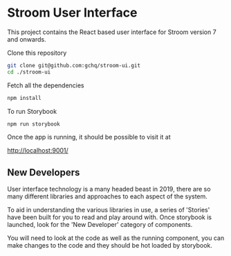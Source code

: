 # Stroom User Interface

This project contains the React based user interface for Stroom version 7 and
onwards.

Clone this repository

``` bash
git clone git@github.com:gchq/stroom-ui.git
cd ./stroom-ui
```

Fetch all the dependencies

``` bash
npm install
```

To run Storybook

``` bash
npm run storybook
```

Once the app is running, it should be possible to visit it at

[http://localhost:9001/](http://localhost:9001/)

## New Developers

User interface technology is a many headed beast in 2019, there are so many
different libraries and approaches to each aspect of the system.

To aid in understanding the various libraries in use, a series of 'Stories'
have been built for you to read and play around with. Once storybook is
launched, look for the 'New Developer' category of components.

You will need to look at the code as well as the running component, you can
make changes to the code and they should be hot loaded by storybook.
